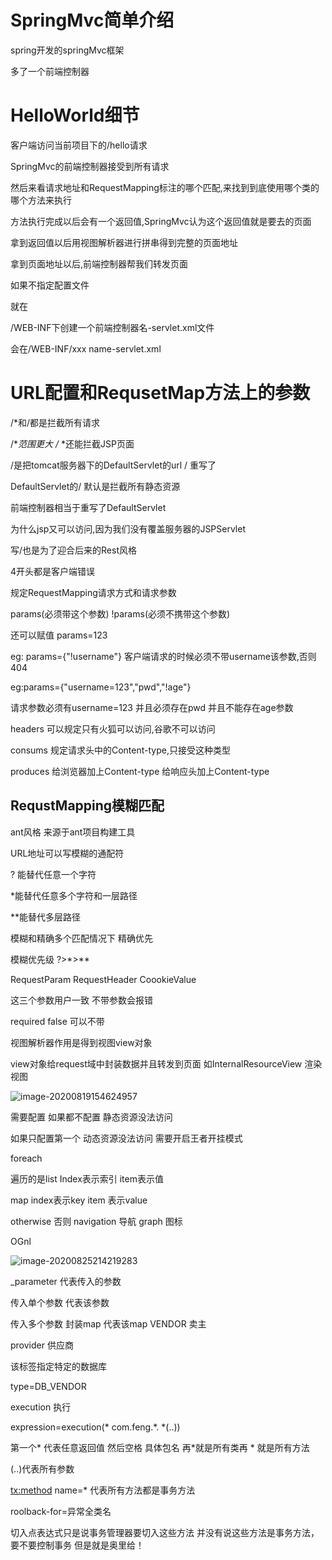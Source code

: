 # SpringMvc简单介绍

spring开发的springMvc框架

多了一个前端控制器

# HelloWorld细节

客户端访问当前项目下的/hello请求

SpringMvc的前端控制器接受到所有请求

然后来看请求地址和RequestMapping标注的哪个匹配,来找到到底使用哪个类的哪个方法来执行

方法执行完成以后会有一个返回值,SpringMvc认为这个返回值就是要去的页面

拿到返回值以后用视图解析器进行拼串得到完整的页面地址

拿到页面地址以后,前端控制器帮我们转发页面

如果不指定配置文件

就在

/WEB-INF下创建一个前端控制器名-servlet.xml文件

会在/WEB-INF/xxx name-servlet.xml 

# URL配置和RequsetMap方法上的参数

/*和/都是拦截所有请求

/**范围更大      /* *还能拦截JSP页面

/是把tomcat服务器下的DefaultServlet的url / 重写了

DefaultServlet的/ 默认是拦截所有静态资源

前端控制器相当于重写了DefaultServlet 

为什么jsp又可以访问,因为我们没有覆盖服务器的JSPServlet

写/也是为了迎合后来的Rest风格

4开头都是客户端错误	

规定RequestMapping请求方式和请求参数

params(必须带这个参数)	!params(必须不携带这个参数)

还可以赋值 params=123

eg: params={"!username"} 客户端请求的时候必须不带username该参数,否则404

eg:params={"username=123","pwd","!age"}

 请求参数必须有username=123 并且必须存在pwd 并且不能存在age参数

headers 可以规定只有火狐可以访问,谷歌不可以访问

consums 规定请求头中的Content-type,只接受这种类型

produces 给浏览器加上Content-type 给响应头加上Content-type  

## RequstMapping模糊匹配

ant风格 来源于ant项目构建工具

URL地址可以写模糊的通配符

? 能替代任意一个字符

*能替代任意多个字符和一层路径

**能替代多层路径

模糊和精确多个匹配情况下 精确优先

模糊优先级 ?>*>**

RequestParam RequestHeader CoookieValue 

这三个参数用户一致 不带参数会报错

required false 可以不带



视图解析器作用是得到视图view对象

view对象给request域中封装数据并且转发到页面 如InternalResourceView 渲染视图



![image-20200819154624957](D:\学习笔记\image-20200819154624957.png)

 	

需要配置 如果都不配置 静态资源没法访问

如果只配置第一个 动态资源没法访问 需要开启王者开挂模式

foreach 

遍历的是list Index表示索引 item表示值

map  index表示key  item 表示value

otherwise 否则 navigation 导航 graph 图标

OGnl

![image-20200825214219283](D:\学习笔记\image-20200825214219283.png)

_parameter 代表传入的参数

传入单个参数 代表该参数

传入多个参数 封装map 代表该map VENDOR 卖主

provider 供应商

<databaseIdProvide> 该标签指定特定的数据库

type=DB_VENDOR

execution 执行

expression=execution(* com.feng.*. *(..))

  第一个* 代表任意返回值 然后空格 具体包名 再*就是所有类再 * 就是所有方法 

(..)代表所有参数

<tx:method> name=* 代表所有方法都是事务方法

roolback-for=异常全类名

切入点表达式只是说事务管理器要切入这些方法 并没有说这些方法是事务方法，要不要控制事务 但是就是奥里给！	
